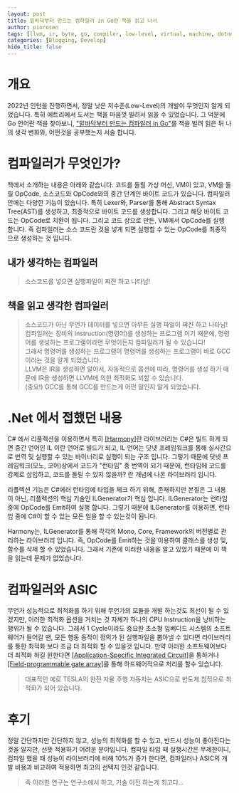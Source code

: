 ```yaml
---
layout: post
title: 밑바닥부터 만드는 컴파일러 in Go란 책을 읽고 나서
author: piorosen
tags: [llvm, ir, byte, go, compiler, low-level, virtual, machine, dotnet, harmony, asic]
categories: [Blogging, Develop]
hide_title: false
---
```


# 개요
2022년 인턴을 진행하면서, 정말 낮은 저수준(Low-Level)의 개발이 무엇인지 알게 되었습니다. 특히 에트리에서 도서는 책을 마음껏 빌려서 읽을 수 있었습니다. 그 덕분에 Go 언어란 책을 찾아보니, ["밑바닥부터 만드는 컴파일러 in Go"](https://book.interpark.com/product/BookDisplay.do?_method=detail&sc.prdNo=352904104&gclid=CjwKCAjwo_KXBhAaEiwA2RZ8hG6nTTyrJ-V76x5WL893WWJYCBqHKF1_6awwj5RjXVYPv3BWpmPtyxoCWqMQAvD_BwE)를 책을 빌려 읽은 뒤 나의 생각 변화와, 어떤것을 공부했는지 서술 합니다.

# 컴파일러가 무엇인가?

책에서 소개하는 내용은 아래와 같습니다. 코드를 돌릴 가상 머신, VM이 있고, VM을 돌릴 OpCode, 소스코드와 OpCode와의 중간 단계인 바이트 코드가 있습니다. 컴파일러 안에는 다양한 기능이 있습니다. 특히 Lexer와, Parser를 통해 Abstract Syntax Tree(AST)를 생성하고, 최종적으로 바이트 코드를 생성합니다. 그리고 해당 바이트 코드는 OpCode로 치환이 됩니다. 그리고 코드 상으로 만든, VM에서 OpCode를 실행 합니다. 즉 컴파일러는 소스 코드란 것을 넣게 되면 실행할 수 있는 OpCode를 최종적으로 생성하는 것 입니다.

## 내가 생각하는 컴파일러

> 소스코드를 넣으면 실행파일이 쨔쟌 하고 나타남!<br>

## 책을 읽고 생각한 컴파일러

> 소스코드가 아닌 무언가 데이터를 넣으면 아무튼 실행 파일이 쨔쟌 하고 나타남!<br>
> 컴파일러는 장비의 Instruction(명령어)를 생성하는 프로그램 이기 때문에, 명령어를 생성하는 프로그램이라면 무엇이든지 컴파일러가 될 수 있습니다!<br>
> 그래서 명령어를 생성하는 프로그램이 명령어를 생성하는 프로그램이 바로 GCC 이라는 것을 알게 되었습니다.<br>
> LLVM은 IR을 생성하면 알아서, 자동적으로 옵션에 따라, 명령어를 생성 하기 때문에 IR을 생성하면 LLVM에 의한 최적화도 꾀할 수 있습니다.<br>
> (중요!) GCC를 통해 GCC를 만드는게 어떤 말인지 알게 되었습니다.<br>

# .Net 에서 접했던 내용

C# 에서 리플렉션을 이용하면서 특히 [[Harmony]](https://github.com/pardeike/Harmony)란 라이브러리는 C#은 빌드 하게 되면 중간 언어인 IL 이란 언어로 빌드가 되고, IL 언어는 닷넷 프레임워크를 통해 실시간으로 번역 및 실행할 수 있는 바이너리로 실행이 되는 구조 입니다. 그렇기 때문에 닷넷 프레임워크(모노, 코어)상에서 코드가 "런타임" 중 번역이 되기 때문에, 런타임에 코드를 강제로 삽입하고, 코드를 돌릴 수 있지 않을까? 란 개념에 나온 라이브러리 입니다. <br>

리플렉션 기능은 C#에러 런타임에 타입을 체크 하기 위해, 존재하지만 본질은 그 내용이 아닌, 리플렉션의 핵심 기술인 ILGenerator가 핵심 입니다. ILGenerator는 런타임 중에 OpCode를 Emit하여 실행 합니다. 그렇기 때문에 ILGenerator를 이용하면, 런타임 중에 C#이 할 수 있는 모든 일을 할 수 있는것이 됩니다.<br>

Harmony는, ILGenerator를 통해 각각의 Mono, Core, Framework의 버전별로 관리하는 라이브러리 입니다. 즉, OpCode를 Emit하는 것을 이용하여 클래스를 생성 및, 함수를 삭제 할 수 있었습니다. 그래서 기존에 이러한 내용을 알고 있었기 때문에 이 책을 읽는데 문제가 없었습니다.

# 컴파일러와 ASIC

무언가 성능적으로 최적화를 하기 위해 무언가의 모듈을 개발 하는것도 최선이 될 수 있겠지만, 이러한 최적화 옵션을 거치는 것 자체가 하나의 CPU Instruction을 낭비하는 행위가 될 수 있습니다. 그래서 1 Cycle이라도 중요한 초소형 임베디드 시스템의 소프트웨어가 들어갈 땐, 모든 행동 동작이 정의가 된 실행파일을 뽑아낼 수 있다면 라이브러리를 통한 최적화 보다 조금 더 최적화 할 수 있을것 입니다. 만약 이러한 소프트웨어보다 더 최적화 하길 원한다면 [[Application-Specific Integrated Circuit]](https://en.wikipedia.org/wiki/Application-specific_integrated_circuit)을 통하거나 [[Field-programmable gate array]](https://en.wikipedia.org/wiki/Field-programmable_gate_array)를 통해 하드웨어적으로 처리를 할수 있습니다.

> 대표적인 예로 TESLA의 완전 자율 주행 자동차는 ASIC으로 반도체 칩적으로 최적화가 되어 있습니다.

# 후기

정말 간단하지만 간단하지 않고, 성능의 최적화를 할 수 있고, 반드시 성능이 좋아진다는것을 알지만, 선뜻 적용하기 어려운 분야입니다. 컴파일 타임 때 실행시간은 무제한이니, 컴파일 했을 때 성능이 라이브러리에 비해 10%가 증가 한다면, 컴파일러나 ASIC의 개발 비용과 비교하여 적용하면 최고의 선택지 인것 같습니다.

> 즉 이러한 연구는 연구소에서 하고, 기술 이전 하는게 최고다...
